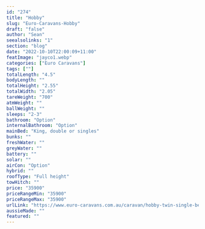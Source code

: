 ```yaml
---
id: "274"
title: "Hobby"
slug: "Euro-Caravans-Hobby"
draft: "false"
author: "Sean"
seealsolinks: "1"
section: "blog"
date: "2022-10-10T22:00:09+11:00"
featImage: "jayco1.webp"
categories: ["Euro Caravans"]
tags: [""]
totalLength: "4.5"
bodyLength: ""
totalHeight: "2.55"
totalWidth: "2.05"
tareWeight: "700"
atmWeight: ""
ballWeight: ""
sleeps: "2-3"
bathroom: "Option"
internalBathroom: "Option"
mainBed: "King, double or singles"
bunks: ""
freshWater: ""
greyWater: ""
battery: ""
solar: ""
airCon: "Option"
hybrid: ""
roofType: "Full height"
towHitch: ""
price: "35900"
priceRangeMin: "35900"
priceRangeMax: "35900"
urlLink: "https://www.euro-caravans.com.au/caravan/hobby-twin-single-beds-king-with-bathroom-caravan/"
aussieMade: ""
featured: ""
---
```

